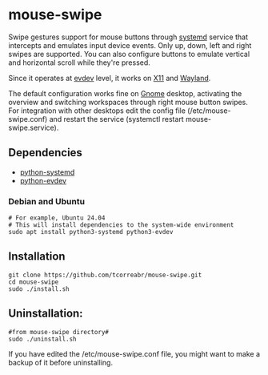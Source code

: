 # mouse-swipe

Swipe gestures support for mouse buttons through [systemd](https://systemd.io/) service that intercepts and emulates input device events. Only up, down, left and right swipes are supported. You can also configure buttons to emulate vertical and horizontal scroll while they're pressed.

Since it operates at [evdev](https://en.wikipedia.org/wiki/Evdev) level, it works on [X11](https://x.org/wiki/) and [Wayland](https://wayland.freedesktop.org/).

The default configuration works fine on [Gnome](https://www.gnome.org/) desktop, activating the overview and switching workspaces through right mouse button swipes. For integration with other desktops edit the config file (/etc/mouse-swipe.conf) and restart the service (systemctl restart mouse-swipe.service).

## Dependencies

- [python-systemd](https://github.com/systemd/python-systemd/)
- [python-evdev](https://github.com/gvalkov/python-evdev)

### Debian and Ubuntu

```shell
# For example, Ubuntu 24.04
# This will install dependencies to the system-wide environment
sudo apt install python3-systemd python3-evdev
```

## Installation

```shell
git clone https://github.com/tcorreabr/mouse-swipe.git
cd mouse-swipe
sudo ./install.sh
```

## Uninstallation:

```shell
#from mouse-swipe directory#
sudo ./uninstall.sh
```

If you have edited the /etc/mouse-swipe.conf file, you might want to make a backup of it before uninstalling.
